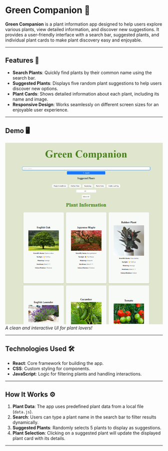 # Green Companion 🌱

**Green Companion** is a plant information app designed to help users explore various plants, view detailed information, and discover new suggestions. It provides a user-friendly interface with a search bar, suggested plants, and individual plant cards to make plant discovery easy and enjoyable.

---

## Features 🌟

- **Search Plants**: Quickly find plants by their common name using the search bar.
- **Suggested Plants**: Displays five random plant suggestions to help users discover new options.
- **Plant Cards**: Shows detailed information about each plant, including its name and image.
- **Responsive Design**: Works seamlessly on different screen sizes for an enjoyable user experience.

---

## Demo 🖥️

![Green Companion Preview](public/preview.png)  
*A clean and interactive UI for plant lovers!*

---

## Technologies Used 🛠️

- **React**: Core framework for building the app.
- **CSS**: Custom styling for components.
- **JavaScript**: Logic for filtering plants and handling interactions.

---

## How It Works ⚙️

1. **Plant Data**: The app uses predefined plant data from a local file (`data.js`).
2. **Search**: Users can type a plant name in the search bar to filter results dynamically.
3. **Suggested Plants**: Randomly selects 5 plants to display as suggestions.
4. **Plant Selection**: Clicking on a suggested plant will update the displayed plant card with its details.

---




